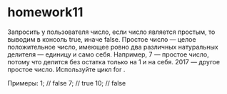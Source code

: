 # homework11

Запросить у пользователя число, если число является простым, то выводим в консоль true, иначе false.
Простое число — целое положительное число, имеющее ровно два различных натуральных делителя — единицу и само себя. Например, 7 — простое число,
потому что делится без остатка только на 1 и на себя. 2017 — другое простое число.
Используйте цикл for .

Примеры:
1; // false
7; // true
10; // false
